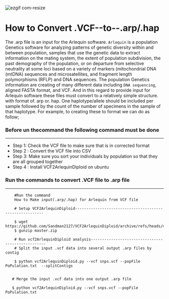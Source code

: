 ![ezgif com-resize](https://github.com/Bigardcode/Convert--.VCF--to--.arp/assets/84800557/ff5ca5b7-a1a1-4478-98ab-8cd765669b48)



# How to Convert .VCF--to--.arp/.hap 

The .arp file is an input for the Arlequin software. `Arlequin` is a population Genetics software for analyzing patterns of genetic diversity within and between population, samples that use the genetic data to extract information on the mating system, the extent of population subdivision, the past demography of the population, or on departure from selective neutrality at some loci based on a variety of markers (mitochondrial DNA (mtDNA) sequences and microsatellites, and fragment length polymorphisms (RFLP) and DNA sequences. The population Genetics information are creating of many different data including `DNA sequencing`, aligned FASTA format, and VCF. And in this regard to provide input for Arlequin software these files must convert to a relatively simple structure. with format of. arp or. hap. One haplotype/allele should be included per sample followed by the count of the number of specimens in the sample of that haplotype. For example, to creating these to format we can do as follow; 

### Before un thecommand the following command must be done 
-----

- Step 1: Check the VCF file to make sure that is in corrected format
- Step 2 : Convert the VCF file into CSV
- Step 3: Make sure you sort your individuals by population so that they are all grouped together
- Step 4 : Install VCF2ArlequinDiploid on ubuntu 

### Run the commands to convert .VCF file to .arp file
-----

        #Run the command
        How to Make input(.arp/.hap) for Arlequin from VCF file 

        # Setup VCF2ArlequinDiploid--------------------------------------------------------

        $ wget https://github.com/Sandman2127/VCF2ArlequinDiploid/archive/refs/heads/master.zip
        $ gunzip master.zip

        # Run vcf2ArlequinDiploid analysis--------------------------------------------------
        # Split the input .vcf data into several output .arp files by contig

        $ python vcf2ArlequinDiploid.py --vcf snps.vcf --popFile PoPulation.txt  --splitContigs


       # Merge the input .vcf data into one output .arp file

       $ python vcf2ArlequinDiploid.py --vcf snps.vcf --popFile PoPulation.txt

